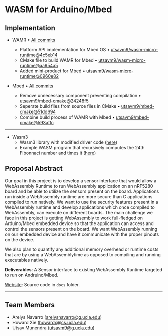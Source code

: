 # WASM for Arduino/Mbed

## Implementation

* WAMR • [All commits](https://github.com/utsavm9/wasm-micro-runtime/commits/main)
    - Platform API implementation for Mbed OS • [utsavm9/wasm-micro-runtime@4c5eb14](https://github.com/utsavm9/wasm-micro-runtime/commit/4c5eb14a19ed769b355fad0a6c27cde671ef651b)
    - CMake file to build WAMR for Mbed • [utsavm9/wasm-micro-runtime@aa954a5](https://github.com/utsavm9/wasm-micro-runtime/commit/aa954a53672d4598da960b0095f413ae5b8401ca)
    - Added mini-product for Mbed • [utsavm9/wasm-micro-runtime@0960e82](https://github.com/utsavm9/wasm-micro-runtime/commit/0960e82db2be30b741f5c83e7a57ea9056b2ab59)

* Mbed • [All commits](https://github.com/utsavm9/mbed-cmake/commits/)
    - Remove unnecessary component preventing compilation • [utsavm9/mbed-cmake@24248f5](https://github.com/utsavm9/mbed-cmake/commit/24248f530840f414eb3405bc08a8ba0c85e2d0d5)
    - Seperate build files from source files in CMake • [utsavm9/mbed-cmake@51dd694](https://github.com/utsavm9/mbed-cmake/commit/51dd6941c25823d37ab1cbfc058c262d5419bbbd)
    - Combine build process of WAMR with Mbed  • [utsavm9/mbed-cmake@593affc](https://github.com/utsavm9/mbed-cmake/commit/593affc7f67a8019b80f595165eadf4d72de6c05)

---

* Wasm3
    - Wasm3 library with modified driver code ([here](https://github.com/utsavm9/wasm-for-arduino-mbed/tree/main/wasm3-arduino/examples_pio/wasm_fibonnaci_timing))
    - Example WASM program that recursively computes the 24th Fibonnaci number and times it ([here](https://github.com/utsavm9/wasm-for-arduino-mbed/tree/main/wasm3-arduino/wasm_apps/cpp))

## Proposal Abstract

Our goal in this project is to develop a sensor interface that would allow a WebAssembly Runtime to
run WebAssembly application on an nRF5280 board and be able to utilize the sensors present on the
board. Applications run inside a WebAssembly runtime are more secure than C applications compiled to
run natively. We want to use the security features present in a WebAssembly runtime and develop
applications which once compiled to WebAssembly, can execute on different boards. The main challenge
we face in this project is getting WebAssembly to work full-fledged on Arduino/Mbed embedded device
so that the application can access and control the sensors present on the board. We want WebAssembly
running on our embedded device and have it communicate with the proper pinouts on the device.

We also plan to quantify any additional memory overhead or runtime costs that are by using a
WebAssemblytime as opposed to compiling and running executables natively.

<b>Deliverables</b>: A Sensor interface to existing WebAssembly Runtime targeted to run on
Andruino/Mbed.

[Website](https://utsavm9.github.io/wasm-for-arduino-mbed/): Source code in `docs` folder.

---

## Team Members

-   Arelys Navarro (arelysnavarro@g.ucla.edu)
-   Howard Xie (howardx@cs.ucla.edu)
-   Utsav Munendra (utsavm9@g.ucla.edu)
